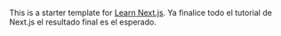This is a starter template for [Learn Next.js](https://nextjs.org/learn).
Ya finalice todo el tutorial de Next.js el resultado final es el esperado.